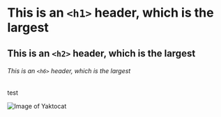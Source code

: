 # This is an `<h1>` header, which is the largest

## This is an `<h2>` header, which is the largest

###### This is an `<h6>` header, which is the largest

test

![Image of Yaktocat](https://octodex.github.com/images/yaktocat.png)
